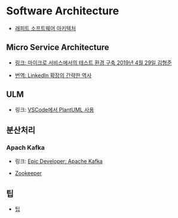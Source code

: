 # Software Architecture

- [래피트 소프트웨어 아키텍처](rapid_software_architecture/index.md)

## Micro Service Architecture

- [링크: 마이크로 서비스에서의 테스트 환경 구축 2019년 4월 29일 김형준](https://www.popit.kr/%EB%A7%88%EC%9D%B4%ED%81%AC%EB%A1%9C-%EC%84%9C%EB%B9%84%EC%8A%A4%EC%97%90%EC%84%9C%EC%9D%98-%ED%85%8C%EC%8A%A4%ED%8A%B8-%ED%99%98%EA%B2%BD-%EA%B5%AC%EC%B6%95?fbclid=IwAR1oDfbmuc54mi-AYYgdbO1ogCI4pZyFazQXO64Xf26RV5QdMgw0gfCPiWo)

- [번역: LinkedIn 확장의 간략한 역사](./a_brief_history_of_scaling_linkedin.md)

## ULM

- 링크: [VSCode에서 PlantUML 사용](https://mygumi.tistory.com/259)

## 분산처리

### Apach Kafka

- 링크: [Epic Developer: Apache Kafka](https://epicdevs.com/17)

- [Zookeeper](./zookeeper/index.md)

## 팁

- [팁](./tip.md)